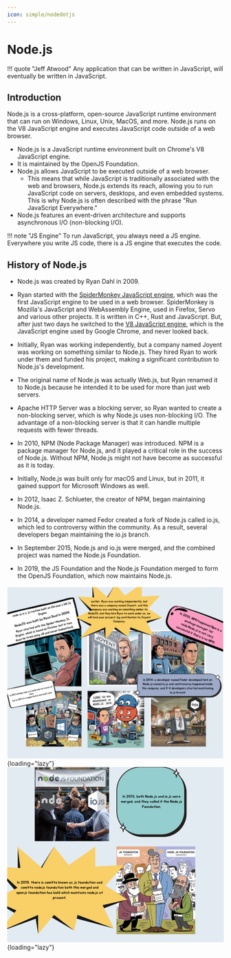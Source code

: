 ```yaml
---
icon: simple/nodedotjs
---
```


# Node.js

!!! quote "Jeff Atwood"
    Any application that can be written in JavaScript, will eventually be written in JavaScript.

## Introduction

Node.js is a cross-platform, open-source JavaScript runtime environment that can run on Windows, Linux, Unix, MacOS, and more. Node.js runs on the V8 JavaScript engine and executes JavaScript code outside of a web browser.

- Node.js is a JavaScript runtime environment built on Chrome's V8 JavaScript engine.
- It is maintained by the OpenJS Foundation.
- Node.js allows JavaScript to be executed outside of a web browser.
  - This means that while JavaScript is traditionally associated with the web and
  browsers, Node.js extends its reach, allowing you to run JavaScript code on
  servers, desktops, and even embedded systems. This is why Node.js is often
  described with the phrase "Run JavaScript Everywhere."
- Node.js features an event-driven architecture and supports asynchronous I/O (non-blocking I/O).

!!! note "JS Engine"
    To run JavaScript, you always need a JS engine. Everywhere you write JS code, there is a JS engine that executes the code.
    
## History of Node.js

- Node.js was created by Ryan Dahl in 2009.

- Ryan started with the [SpiderMonkey JavaScript engine](https://spidermonkey.dev), which was the first JavaScript engine to be used in a web browser. SpiderMonkey is Mozilla's JavaScript and WebAssembly Engine, used in Firefox, Servo and various other projects. It is written in C++, Rust and JavaScript. But, after just two days he switched to the [V8 JavaScript engine](https://v8.dev), which is the JavaScript engine used by Google Chrome, and never looked back.

- Initially, Ryan was working independently, but a company named Joyent was working on something similar to Node.js. They hired Ryan to work under them and funded his project, making a significant contribution to Node.js's development.

- The original name of Node.js was actually Web.js, but Ryan renamed it to Node.js because he intended it to be used for more than just web servers.

- Apache HTTP Server was a blocking server, so Ryan wanted to create a non-blocking server, which is why Node.js uses non-blocking I/O. The advantage of a non-blocking server is that it can handle multiple requests with fewer threads.

- In 2010, NPM (Node Package Manager) was introduced. NPM is a package manager for Node.js, and it played a critical role in the success of Node.js. Without NPM, Node.js might not have become as successful as it is today.

- Initially, Node.js was built only for macOS and Linux, but in 2011, it gained support for Microsoft Windows as well.

- In 2012, Isaac Z. Schlueter, the creator of NPM, began maintaining Node.js.

- In 2014, a developer named Fedor created a fork of Node.js called io.js, which led to controversy within the community. As a result, several developers began maintaining the io.js branch.

- In September 2015, Node.js and io.js were merged, and the combined project was named the Node.js Foundation.

- In 2019, the JS Foundation and the Node.js Foundation merged to form the OpenJS Foundation, which now maintains Node.js.

![Nodejs History Continue](./assets/history-summary-1.png){loading="lazy"}
![Nodejs History](./assets/history-summary-2.png){loading="lazy"}
